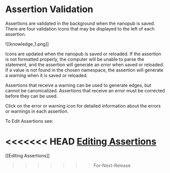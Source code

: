 # Assertion Validation

Assertions are validated in the background when the nanopub is saved. There are four validation icons that may be displayed to the left of each assertion.

![[knowledge_1.png]]

   Icons are updated when the nanopub is saved or reloaded. If the assertion is not formatted properly, the computer will be unable to parse the statement, and the assertion will generate an  *error*  when saved or reloaded. If a value is not found in the chosen namespace, the assertion will generate a  *warning*  when it is saved or reloaded.
   
Assertions that receive a warning can be used to generate edges, but cannot be canonicalized. Assertions that receive an error must be corrected before they can be used. 
   
Click on the error or warning icon for detailed information about the errors or warnings in each assertion.
   
To Edit Assertions see:

<<<<<<< HEAD
[Editing Assertions](https://help.biodati.com/en/articles/3960509-editing-assertions)
=======
[[Editing Assertions]]
>>>>>>> For-Next-Release
